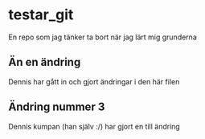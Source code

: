 # testar_git
En repo som jag tänker ta bort när jag lärt mig grunderna
## Än en ändring
Dennis har gått in och gjort ändringar i den här filen
## Ändring nummer 3
Dennis kumpan (han själv :/) har gjort en till ändring
